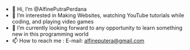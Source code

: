 - 👋 Hi, I’m @AlfinePutraPerdana
- 👀 I’m interested in Making Websites, watching YouTube tutorials while coding, and playing video games
- 🌱 I’m currently looking forward to any opportunity to learn something new in this programming world
- 📫 How to reach me : E-mail: alfineputera@gmail.com

<!---
AlfinePutraPerdana/AlfinePutraPerdana is a ✨ special ✨ repository because its `README.md` (this file) appears on your GitHub profile.
You can click the Preview link to take a look at your changes.
--->
